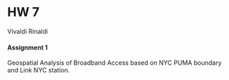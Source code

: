 # HW 7 

Vivaldi Rinaldi

#### Assignment 1

Geospatial Analysis of Broadband Access based on NYC PUMA boundary and Link NYC station.